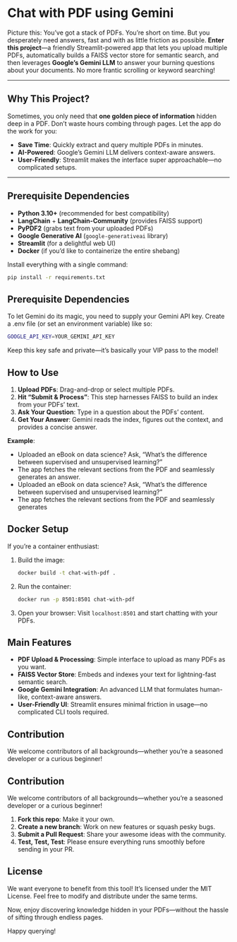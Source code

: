 # Chat with PDF using Gemini

Picture this: You’ve got a stack of PDFs. You’re short on time. But you desperately need answers, fast and with as little friction as possible. **Enter this project**—a friendly Streamlit-powered app that lets you upload multiple PDFs, automatically builds a FAISS vector store for semantic search, and then leverages **Google’s Gemini LLM** to answer your burning questions about your documents. No more frantic scrolling or keyword searching!

---

## Why This Project?

Sometimes, you only need that **one golden piece of information** hidden deep in a PDF. Don’t waste hours combing through pages. Let the app do the work for you:

- **Save Time**: Quickly extract and query multiple PDFs in minutes.
- **AI-Powered**: Google’s Gemini LLM delivers context-aware answers.
- **User-Friendly**: Streamlit makes the interface super approachable—no complicated setups.

---

## Prerequisite Dependencies

- **Python 3.10+** (recommended for best compatibility)
- **LangChain** + **LangChain-Community** (provides FAISS support)
- **PyPDF2** (grabs text from your uploaded PDFs)
- **Google Generative AI** (`google-generativeai` library)
- **Streamlit** (for a delightful web UI)
- **Docker** (if you’d like to containerize the entire shebang)

Install everything with a single command:

```bash
pip install -r requirements.txt
```

## Prerequisite Dependencies

To let Gemini do its magic, you need to supply your Gemini API key. Create a .env file (or set an environment variable) like so:

```bash
GOOGLE_API_KEY=YOUR_GEMINI_API_KEY
```

Keep this key safe and private—it’s basically your VIP pass to the model!

## How to Use

1. **Upload PDFs**: Drag-and-drop or select multiple PDFs.
2. **Hit “Submit & Process”**: This step harnesses FAISS to build an index from your PDFs’ text.
3. **Ask Your Question**: Type in a question about the PDFs’ content.
4. **Get Your Answer**: Gemini reads the index, figures out the context, and provides a concise answer.

**Example**:

- Uploaded an eBook on data science? Ask, “What’s the difference between supervised and unsupervised learning?”
- The app fetches the relevant sections from the PDF and seamlessly generates an answer.
- Uploaded an eBook on data science? Ask, “What’s the difference between supervised and unsupervised learning?”
- The app fetches the relevant sections from the PDF and seamlessly generates

## Docker Setup

If you’re a container enthusiast:

1. Build the image:

    ```bash
    docker build -t chat-with-pdf .
    ```

2. Run the container:

    ```bash
    docker run -p 8501:8501 chat-with-pdf
    ```

3. Open your browser: Visit `localhost:8501` and start chatting with your PDFs.

## Main Features

- **PDF Upload & Processing**: Simple interface to upload as many PDFs as you want.
- **FAISS Vector Store**: Embeds and indexes your text for lightning-fast semantic search.
- **Google Gemini Integration**: An advanced LLM that formulates human-like, context-aware answers.
- **User-Friendly UI**: Streamlit ensures minimal friction in usage—no complicated CLI tools required.

## Contribution

We welcome contributors of all backgrounds—whether you’re a seasoned developer or a curious beginner!

## Contribution

We welcome contributors of all backgrounds—whether you’re a seasoned developer or a curious beginner!

1. **Fork this repo**: Make it your own.
2. **Create a new branch**: Work on new features or squash pesky bugs.
3. **Submit a Pull Request**: Share your awesome ideas with the community.
4. **Test, Test, Test**: Please ensure everything runs smoothly before sending in your PR.


## License

We want everyone to benefit from this tool! It’s licensed under the MIT License. Feel free to modify and distribute under the same terms.

Now, enjoy discovering knowledge hidden in your PDFs—without the hassle of sifting through endless pages.

Happy querying!
